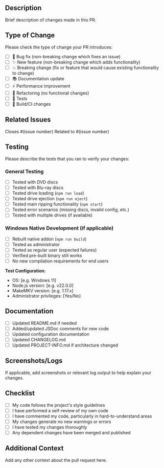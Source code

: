 ## Description

Brief description of changes made in this PR.

## Type of Change

Please check the type of change your PR introduces:

- [ ] 🐛 Bug fix (non-breaking change which fixes an issue)
- [ ] ✨ New feature (non-breaking change which adds functionality)
- [ ] 💥 Breaking change (fix or feature that would cause existing functionality to change)
- [ ] 📚 Documentation update
- [ ] ⚡ Performance improvement
- [ ] 🔧 Refactoring (no functional changes)
- [ ] 🧪 Tests
- [ ] 🔨 Build/CI changes

## Related Issues

Closes #(issue number)
Related to #(issue number)

## Testing

Please describe the tests that you ran to verify your changes:

### General Testing

- [ ] Tested with DVD discs
- [ ] Tested with Blu-ray discs
- [ ] Tested drive loading (`npm run load`)
- [ ] Tested drive ejection (`npm run eject`)
- [ ] Tested main ripping functionality (`npm start`)
- [ ] Tested error scenarios (missing discs, invalid config, etc.)
- [ ] Tested with multiple drives (if available)

### Windows Native Development (if applicable)

- [ ] Rebuilt native addon (`npm run build`)
- [ ] Tested as administrator
- [ ] Tested as regular user (expected failures)
- [ ] Verified pre-built binary still works
- [ ] No new compilation requirements for end users

**Test Configuration:**

- OS: [e.g. Windows 11]
- Node.js version: [e.g. v22.0.0]
- MakeMKV version: [e.g. 1.17.x]
- Administrator privileges: [Yes/No]

## Documentation

- [ ] Updated README.md if needed
- [ ] Added/updated JSDoc comments for new code
- [ ] Updated configuration documentation
- [ ] Updated CHANGELOG.md
- [ ] Updated PROJECT-INFO.md if architecture changed

## Screenshots/Logs

If applicable, add screenshots or relevant log output to help explain your changes.

## Checklist

- [ ] My code follows the project's style guidelines
- [ ] I have performed a self-review of my own code
- [ ] I have commented my code, particularly in hard-to-understand areas
- [ ] My changes generate no new warnings or errors
- [ ] I have tested my changes thoroughly
- [ ] Any dependent changes have been merged and published

## Additional Context

Add any other context about the pull request here.

